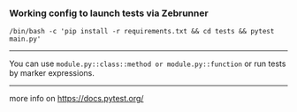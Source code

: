 ### Working config to launch tests via Zebrunner

`/bin/bash -c 'pip install -r requirements.txt && cd tests && pytest main.py'`

---

You can use `module.py::class::method or module.py::function` or run tests by marker expressions.

---

more info on https://docs.pytest.org/
